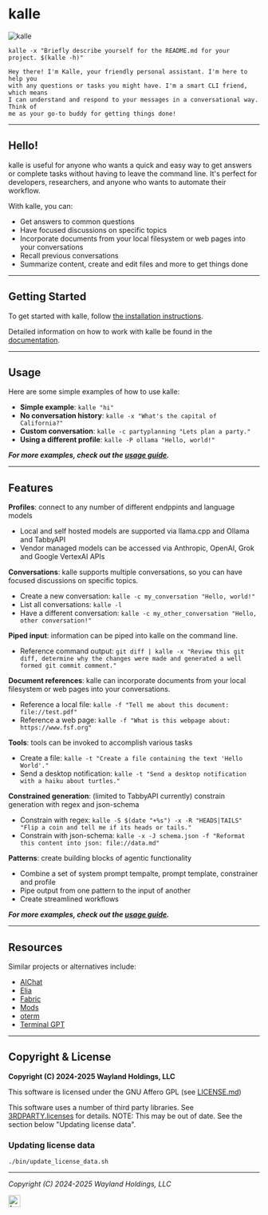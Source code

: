 # kalle

![kalle](media/kalle_multi.jpg "kalle")

```
kalle -x "Briefly describe yourself for the README.md for your project. $(kalle -h)"
```

```
Hey there! I'm Kalle, your friendly personal assistant. I'm here to help you
with any questions or tasks you might have. I'm a smart CLI friend, which means
I can understand and respond to your messages in a conversational way. Think of
me as your go-to buddy for getting things done!
```

---
## Hello!

kalle is useful for anyone who wants a quick and easy way to get answers or complete tasks without having to leave the command line. It's perfect for developers, researchers, and anyone who wants to automate their workflow.


With kalle, you can:

- Get answers to common questions
- Have focused discussions on specific topics
- Incorporate documents from your local filesystem or web pages into your conversations
- Recall previous conversations
- Summarize content, create and edit files and more to get things done


---
## Getting Started

To get started with kalle, follow [the installation instructions](installation.md).

Detailed information on how to work with kalle be found in the [documentation](docs/README.md).

---
## Usage

Here are some simple examples of how to use kalle:

- **Simple example**: `kalle "hi"`
- **No conversation history**: `kalle -x "What's the capital of California?"`
- **Custom conversation**: `kalle -c partyplanning "Lets plan a party."`
- **Using a different profile**: `kalle -P ollama "Hello, world!"`

***For more examples, check out the [usage guide](docs/usage.md).***


---
## Features


**Profiles**: connect to any number of different endppints and language models

- Local and self hosted models are supported via llama.cpp and Ollama and TabbyAPI
- Vendor managed models can be accessed via Anthropic, OpenAI, Grok and Google VertexAI APIs

**Conversations**: kalle supports multiple conversations, so you can have focused discussions on specific topics.

- Create a new conversation: `kalle -c my_conversation "Hello, world!"`
- List all conversations: `kalle -l`
- Have a different conversation: `kalle -c my_other_conversation "Hello, other conversation!"`

**Piped input**: information can be piped into kalle on the command line.

- Reference command output: `git diff | kalle -x "Review this git diff, determine why the changes were made and generated a well formed git commit comment." `

**Document references**: kalle can incorporate documents from your local filesystem or web pages into your conversations.

- Reference a local file: `kalle -f "Tell me about this document: file://test.pdf"`
- Reference a web page: `kalle -f "What is this webpage about: https://www.fsf.org"`

**Tools**: tools can be invoked to accomplish various tasks

- Create a file: `kalle -t "Create a file containing the text 'Hello World'."`
- Send a desktop notification: `kalle -t "Send a desktop notification with a haiku about turtles."`

**Constrained generation**: (limited to TabbyAPI currently) constrain generation with regex and json-schema

- Constrain with regex: `kalle -S $(date "+%s") -x -R "HEADS|TAILS" "Flip a coin and tell me if its heads or tails."`
- Constrain with json-schema: `kalle -x -J schema.json -f "Reformat this content into json: file://data.md"`

**Patterns**: create building blocks of agentic functionality

- Combine a set of system prompt tempalte, prompt template, constrainer and profile
- Pipe output from one pattern to the input of another
- Create streamlined workflows


***For more examples, check out the [usage guide](docs/usage.md).***


---
## Resources

Similar projects or alternatives include:

- [AIChat](https://github.com/sigoden/aichat)
- [Elia](https://github.com/darrenburns/elia)
- [Fabric](https://github.com/danielmiessler/fabric)
- [Mods](https://github.com/charmbracelet/mods)
- [oterm](https://github.com/ggozad/oterm)
- [Terminal GPT](https://github.com/aandrew-me/tgpt)


---
## Copyright & License

**Copyright (C) 2024-2025 Wayland Holdings, LLC**

This software is licensed under the GNU Affero GPL
(see [LICENSE.md](LICENSE.md))

This software uses a number of third party libraries. See
[3RDPARTY.licenses](3RDPARTY.licenses) for details. NOTE: This may be out of
date. See the section below "Updating license data".


### Updating license data

```
./bin/update_license_data.sh
```

---
*Copyright (C) 2024-2025 Wayland Holdings, LLC*

<img src="https://fe2.net/static/fe2_logo_kc.png" width="24" alt="fe2">

<img src="https://gc.fe2.net/count?p=/c/kalle/README.md" width="1" alt="fe2">
